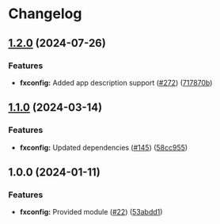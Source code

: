 # Changelog

## [1.2.0](https://github.com/ankorstore/yokai/compare/fxconfig/v1.1.0...fxconfig/v1.2.0) (2024-07-26)


### Features

* **fxconfig:** Added app description support ([#272](https://github.com/ankorstore/yokai/issues/272)) ([717870b](https://github.com/ankorstore/yokai/commit/717870bbed10a36793277e556c24fc94d75b89a5))

## [1.1.0](https://github.com/ankorstore/yokai/compare/fxconfig/v1.0.0...fxconfig/v1.1.0) (2024-03-14)


### Features

* **fxconfig:** Updated dependencies ([#145](https://github.com/ankorstore/yokai/issues/145)) ([58cc955](https://github.com/ankorstore/yokai/commit/58cc9551ed97c7b9e463f4bd1cefd069ef348b57))

## 1.0.0 (2024-01-11)


### Features

* **fxconfig:** Provided module ([#22](https://github.com/ankorstore/yokai/issues/22)) ([53abdd1](https://github.com/ankorstore/yokai/commit/53abdd1d0812c75f181a70060a706790f0967f4a))

